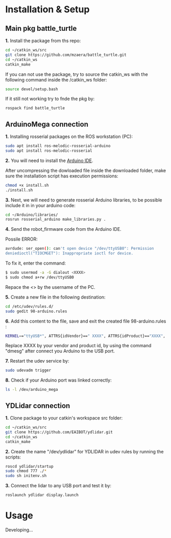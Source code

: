 # Installation & Setup

## Main pkg battle_turtle

**1.** Install the package from ths repo:

```bash
cd ~/catkin_ws/src
git clone https://github.com/mzaera/battle_turtle.git
cd ~/catkin_ws
catkin_make
```
If you can not use the package, try to source the catkin_ws with the following command inside the /catkin_ws folder:
 
```bash
source devel/setup.bash
```
If it still not working try to fnde the pkg by:
```bash
rospack find battle_turtle
```
## ArduinoMega connection

**1.** Installing rosserial packages on the ROS workstation
(PC):

```bash
sudo apt install ros-melodic-rosserial-arduino
sudo apt install ros-melodic-rosserial
```

**2.** You will need to install the [Arduino IDE](https://www.arduino.cc/en/software).

After uncompressing the dowloaded file inside the downloaded folder, make sure the installation script has execution permissions:

```bash
chmod +x install.sh
./install.sh
```
**3.** Next, we will need to generate rosserial Arduino
libraries, to be possible include it in in your arduino code:

```bash
cd ~/Arduino/libraries/
rosrun rosserial_arduino make_libraries.py .
```

**4.** Send the robot_firmware code from the Arduino IDE.

Possile ERROR:

```bash
avrdude: ser_open(): can't open device "/dev/ttyUSB0": Permission 
deniedioctl("TIOCMGET"): Inappropriate ioctl for device.
```
To fix it, enter the command:

```bash
$ sudo usermod -a -G dialout <XXXX>
$ sudo chmod a+rw /dev/ttyUSB0
```
 Repace the <> by the username of the PC.

**5.** Create a new file in the following destination:

```bash
cd /etc/udev/rules.d/
sudo gedit 98-arduino.rules
```
**6.** Add this content to the file, save and exit the created file 98-arduino.rules :

```bash
KERNEL=="ttyUSB*", ATTRS{idVendor}==" XXXX", ATTRS{idProduct}=="XXXX", MODE="0777", SYMLINK+="arduino_mega", GROUP="dialout"
```

Replace XXXX by your vendor and product id, by using the command "dmesg" after connect you Arduino to the USB port.

**7.** Restart the udev service by:

```bash
sudo udevadm trigger
```

**8.** Check if your Arduino port was linked correctly:

```bash
ls -l /dev/arduino_mega
```

## YDLidar connection

**1.** Clone package to your catkin's workspace src folder:
```bash
cd ~/catkin_ws/src
git clone https://github.com/EAIBOT/ydlidar.git
cd ~/catkin_ws
catkin_make
```

**2.** Create the name "/dev/ydlidar" for YDLIDAR in udev rules by running the scripts:
```bash
roscd ydlidar/startup
sudo chmod 777 ./*
sudo sh initenv.sh
```

**3.** Connect the lidar to any USB port and test it by:
```bash
roslaunch ydlidar display.launch
```

# Usage

Developing...





